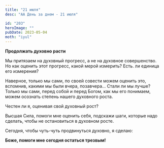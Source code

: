 ```yaml
---
title: "21 июля"
desc: "АА День за днем - 21 июля"

id: "203"
heroImage: ""
pubDate: 2023-05-04
moth: "iyul"
---
```


**Продолжать духовно расти**

Мы притязаем на духовный прогресс, а не на духовное совершенство. Но как
оценить этот прогресс, какой мерой измерить? Есть. ли единица его измерения?

Наверное, только мы сами, по своей совести можем оценить это, вспомнив, какими
мы были вчера, позавчера… Стали ли мы лучше? Только мы сами, перед собой и
перед Богом, как мы его понимаем, можем осознать степень нашего духовного
роста.

Честен ли я, оценивая свой духовный рост?

Высшая Сила, помоги мне оценить себя, подскажи шаги, которые надо сделать,
чтобы не остановиться в духовном росте.

Сегодня, чтобы чуть-чуть продвинуться духовно, я сделаю:

**Боже, помоги мне сегодня остаться трезвым!**
